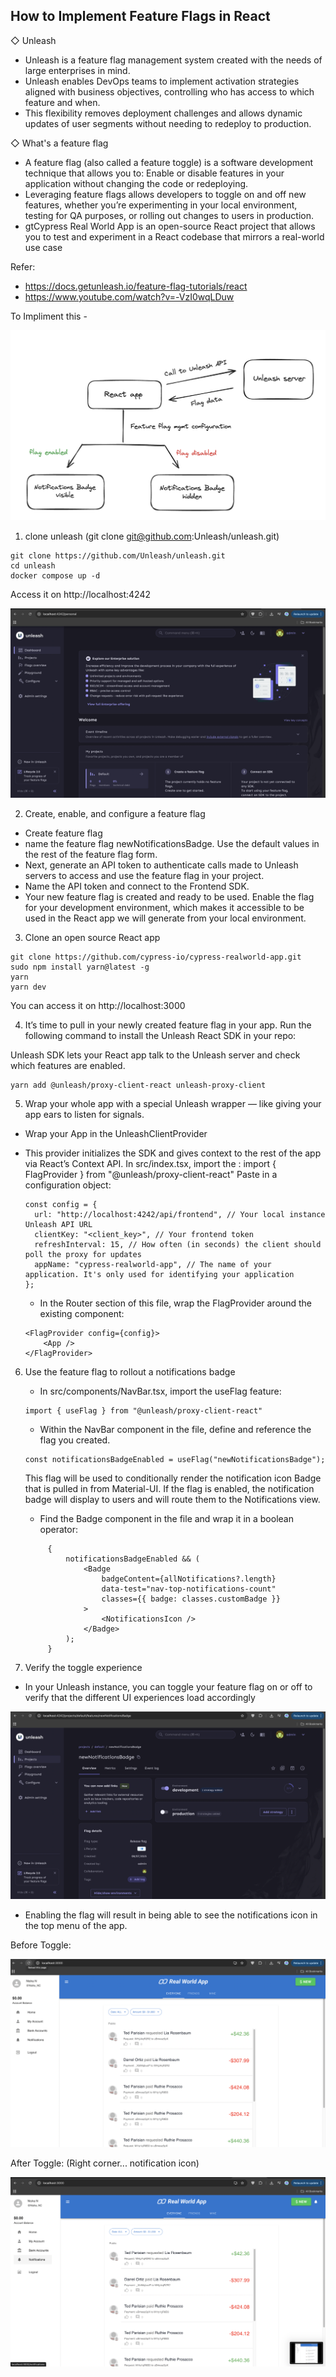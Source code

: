 ## How to Implement Feature Flags in React

◇ Unleash

- Unleash is a feature flag management system created with the needs of large enterprises in mind.
- Unleash enables DevOps teams to implement activation strategies aligned with business objectives, controlling who has access to which feature and when​​.
- This flexibility removes deployment challenges and allows dynamic updates of user segments without needing to redeploy to production​​.

◇ What's a feature flag

- A feature flag (also called a feature toggle) is a software development technique that allows you to: Enable or disable features in your application without changing the code or redeploying.
- Leveraging feature flags allows developers to toggle on and off new features, whether you’re experimenting in your local environment, testing for QA purposes, or rolling out changes to users in production.
- gtCypress Real World App is an open-source React project that allows you to test and experiment in a React codebase that mirrors a real-world use case

Refer:

- https://docs.getunleash.io/feature-flag-tutorials/react
- https://www.youtube.com/watch?v=-VzI0wqLDuw

To Impliment this -

![Alt text](https://github.com/Nishanc07/Unleash-React/blob/main/public/react-unleash.png)

1. clone unleash (git clone git@github.com:Unleash/unleash.git)

```
git clone https://github.com/Unleash/unleash.git
cd unleash
docker compose up -d
```

Access it on http://localhost:4242

![Alt text](https://github.com/Nishanc07/Unleash-React/blob/main/public/Access-unleash.png)

2.  Create, enable, and configure a feature flag

- Create feature flag
- name the feature flag newNotificationsBadge. Use the default values in the rest of the feature flag form.
- Next, generate an API token to authenticate calls made to Unleash servers to access and use the feature flag in your project.
- Name the API token and connect to the Frontend SDK.
- Your new feature flag is created and ready to be used. Enable the flag for your development environment, which makes it accessible to be used in the React app we will generate from your local environment.

3. Clone an open source React app

```
git clone https://github.com/cypress-io/cypress-realworld-app.git
sudo npm install yarn@latest -g
yarn
yarn dev
```

You can access it on http://localhost:3000

4. It’s time to pull in your newly created feature flag in your app. Run the following command to install the Unleash React SDK in your repo:

Unleash SDK lets your React app talk to the Unleash server and check which features are enabled.

```
yarn add @unleash/proxy-client-react unleash-proxy-client

```

5. Wrap your whole app with a special Unleash wrapper — like giving your app ears to listen for signals.

- Wrap your App in the UnleashClientProvider
- This provider initializes the SDK and gives context to the rest of the app via React’s Context API.
  In src/index.tsx, import the <FlagProvider>: import { FlagProvider } from "@unleash/proxy-client-react"
  Paste in a configuration object:

  ```
  const config = {
    url: "http://localhost:4242/api/frontend", // Your local instance Unleash API URL
    clientKey: "<client_key>", // Your frontend token
    refreshInterval: 15, // How often (in seconds) the client should poll the proxy for updates
    appName: "cypress-realworld-app", // The name of your application. It's only used for identifying your application
  };

  ```

  - In the Router section of this file, wrap the FlagProvider around the existing <App /> component:

  ```
  <FlagProvider config={config}>
      <App />
  </FlagProvider>
  ```

6. Use the feature flag to rollout a notifications badge

   - In src/components/NavBar.tsx, import the useFlag feature:

   ```
   import { useFlag } from "@unleash/proxy-client-react"
   ```

   - Within the NavBar component in the file, define and reference the flag you created.

   ```
   const notificationsBadgeEnabled = useFlag("newNotificationsBadge");
   ```

   This flag will be used to conditionally render the notification icon Badge that is pulled in from Material-UI. If the flag is enabled, the notification badge will display to users and will route them to the Notifications view.

   - Find the Badge component in the file and wrap it in a boolean operator:

   ```
        {
            notificationsBadgeEnabled && (
                <Badge
                    badgeContent={allNotifications?.length}
                    data-test="nav-top-notifications-count"
                    classes={{ badge: classes.customBadge }}
                >
                    <NotificationsIcon />
                </Badge>
            );
        }

   ```

7. Verify the toggle experience

- In your Unleash instance, you can toggle your feature flag on or off to verify that the different UI experiences load accordingly

![Alt text](https://github.com/Nishanc07/Unleash-React/blob/main/public/toggle-deployment.png)

- Enabling the flag will result in being able to see the notifications icon in the top menu of the app.

Before Toggle:

![Alt text](https://github.com/Nishanc07/Unleash-React/blob/main/public/toggle-off.png)

After Toggle: (Right corner... notification icon)

![Alt text](https://github.com/Nishanc07/Unleash-React/blob/main/public/notification-icon.png)

